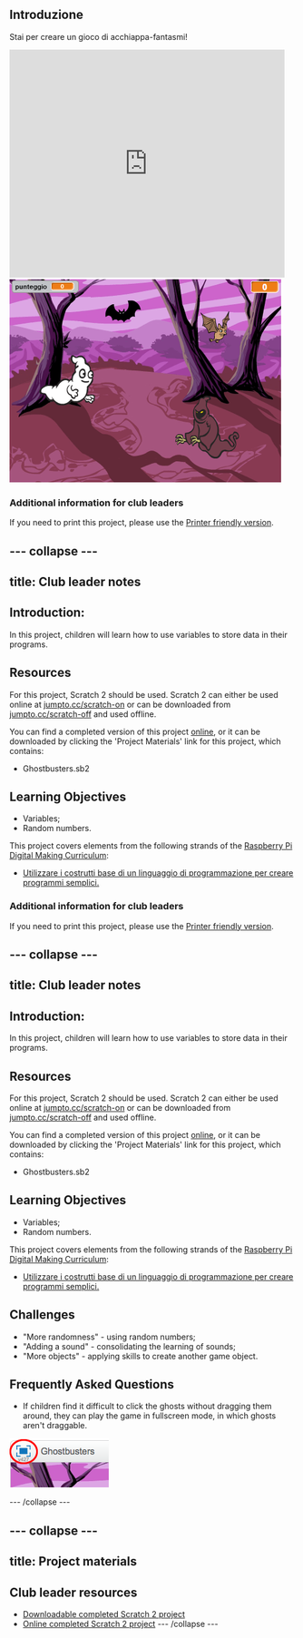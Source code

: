 ## Introduzione

Stai per creare un gioco di acchiappa-fantasmi!

<div class="scratch-preview">
  <iframe allowtransparency="true" width="485" height="402" src="https://scratch.mit.edu/projects/embed/60787262/?autostart=false" frameborder="0"></iframe>
  <img src="images/ghost-final.png">
</div>

### Additional information for club leaders

If you need to print this project, please use the [Printer friendly version](https://projects.raspberrypi.org/en/projects/ghostbusters/print).

## \--- collapse \---

## title: Club leader notes

## Introduction:

In this project, children will learn how to use variables to store data in their programs.

## Resources

For this project, Scratch 2 should be used. Scratch 2 can either be used online at [jumpto.cc/scratch-on](http://jumpto.cc/scratch-on) or can be downloaded from [jumpto.cc/scratch-off](http://jumpto.cc/scratch-off) and used offline.

You can find a completed version of this project [online](http://scratch.mit.edu/projects/60787262/#editor), or it can be downloaded by clicking the 'Project Materials' link for this project, which contains:

* Ghostbusters.sb2

## Learning Objectives

* Variables;
* Random numbers.

This project covers elements from the following strands of the [Raspberry Pi Digital Making Curriculum](http://rpf.io/curriculum):

* [Utilizzare i costrutti base di un linguaggio di programmazione per creare programmi semplici.](https://www.raspberrypi.org/curriculum/programming/creator)

### Additional information for club leaders

If you need to print this project, please use the [Printer friendly version](https://projects.raspberrypi.org/en/projects/ghostbusters/print).

## \--- collapse \---

## title: Club leader notes

## Introduction:

In this project, children will learn how to use variables to store data in their programs.

## Resources

For this project, Scratch 2 should be used. Scratch 2 can either be used online at [jumpto.cc/scratch-on](http://jumpto.cc/scratch-on) or can be downloaded from [jumpto.cc/scratch-off](http://jumpto.cc/scratch-off) and used offline.

You can find a completed version of this project [online](http://scratch.mit.edu/projects/60787262/#editor), or it can be downloaded by clicking the 'Project Materials' link for this project, which contains:

* Ghostbusters.sb2

## Learning Objectives

* Variables;
* Random numbers.

This project covers elements from the following strands of the [Raspberry Pi Digital Making Curriculum](http://rpf.io/curriculum):

* [Utilizzare i costrutti base di un linguaggio di programmazione per creare programmi semplici.](https://www.raspberrypi.org/curriculum/programming/creator)

## Challenges

* "More randomness" - using random numbers;
* "Adding a sound" - consolidating the learning of sounds;
* "More objects" - applying skills to create another game object.

## Frequently Asked Questions

* If children find it difficult to click the ghosts without dragging them around, they can play the game in fullscreen mode, in which ghosts aren't draggable.

![screenshot](images/ghost-fullscreen.png)

\--- /collapse \---

## \--- collapse \---

## title: Project materials

## Club leader resources

* [Downloadable completed Scratch 2 project](resources/Ghostbusters.sb2)
* [Online completed Scratch 2 project](http://scratch.mit.edu/projects/60787262/#editor) \--- /collapse \---
